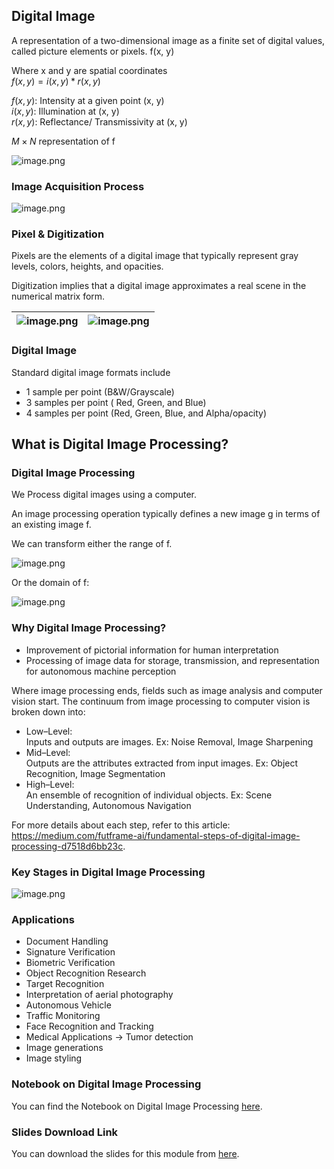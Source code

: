 ## Digital Image


A representation of a two-dimensional image as a finite set of digital values, called picture elements or pixels. f(x, y)

Where x and y are spatial coordinates  
$f(x, y) = i(x,y) * r(x,y)$  

$f(x, y)$: Intensity at a given point (x, y)  
$i(x, y)$: Illumination at (x, y)  
$r(x, y)$: Reflectance/ Transmissivity at (x, y)

$M \times N$ representation of f

![image.png](https://dphi-live.s3.amazonaws.com/media_uploads/image_acccd51577d24bf78748e92dacf30e03.png)

### Image Acquisition Process






![image.png](https://dphi-live.s3.amazonaws.com/media_uploads/image_7a88192c354945ab89ce216bf650662b.png)







### Pixel & Digitization

Pixels are the elements of a digital image that typically represent gray levels, colors, heights, and opacities.

Digitization implies that a digital image approximates a real scene in the numerical matrix form.




| ![image.png](https://dphi-live.s3.amazonaws.com/media_uploads/image_872518ea9e5b4e3dbb174941acfb39ba.png) | ![image.png](https://dphi-live.s3.amazonaws.com/media_uploads/image_7b0e330578a040779fbe6f1594110b01.png) |
| --- | --- |


### Digital Image

Standard digital image formats include
* 1 sample per point (B&W/Grayscale)
* 3 samples per point ( Red, Green, and Blue)
* 4 samples per point (Red, Green, Blue, and Alpha/opacity)

## What is Digital Image Processing?

### Digital Image Processing

We Process digital images using a computer.

An image processing operation typically defines a new image g in terms of an existing image f.

We can transform either the range of f. 

![image.png](https://dphi-live.s3.amazonaws.com/media_uploads/image_6c7c611794334508b32604240b1de84a.png)

Or the domain of f:

![image.png](https://dphi-live.s3.amazonaws.com/media_uploads/image_e37580ca0ff3437189f49d3f6a30aa0e.png)

### Why Digital Image Processing?

* Improvement of pictorial information for human interpretation
* Processing of image data for storage, transmission, and representation for autonomous machine perception

Where image processing ends, fields such as image analysis and computer vision start. The continuum from image processing to computer vision is broken down into: 

* Low–Level:  
Inputs and outputs are images. Ex: Noise Removal, Image Sharpening
* Mid–Level:  
Outputs are the attributes extracted from input images. Ex: Object Recognition, Image Segmentation
* High–Level:  
An ensemble of recognition of individual objects. Ex: Scene Understanding, Autonomous Navigation

For more details about each step, refer to this article: https://medium.com/futframe-ai/fundamental-steps-of-digital-image-processing-d7518d6bb23c.

### Key Stages in Digital Image Processing








![image.png](https://dphi-live.s3.amazonaws.com/media_uploads/image_1789b4ee9aab4cd2a7daf7f63c41d823.png)







### Applications
* Document Handling
* Signature Verification
* Biometric Verification
* Object Recognition Research
* Target Recognition
* Interpretation of aerial photography
* Autonomous Vehicle
* Traffic Monitoring
* Face Recognition and Tracking
* Medical Applications -> Tumor detection
* Image generations
* Image styling


### Notebook on Digital Image Processing

You can find the Notebook on Digital Image Processing [here](https://dphi.tech/notebooks/847/gunnika/digital-image-processing).

### Slides Download Link

You can download the slides for this module from [here](https://docs.google.com/presentation/d/1_AnXdbbkdrvgws-ZVorDSz0lj-VP9eTE/edit?usp=sharing&ouid=103295128566172156165&rtpof=true&sd=true).